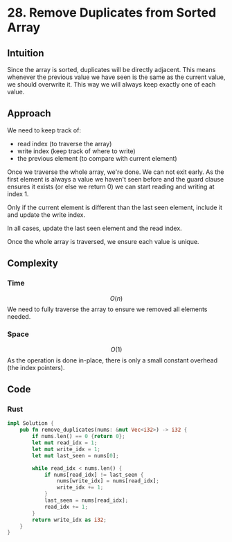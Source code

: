 # 28. Remove Duplicates from Sorted Array

## Intuition

Since the array is sorted, duplicates will be directly adjacent. This means whenever the previous value we have seen is the same as the current value, we should overwrite it. This way we will always keep exactly one of each value.

## Approach

We need to keep track of:

- read index (to traverse the array)
- write index (keep track of where to write)
- the previous element (to compare with current element)

Once we traverse the whole array, we're done. We can not exit early.
As the first element is always a value we haven't seen before and the guard clause ensures it exists (or else we return 0) we can start reading and writing at index 1.

Only if the current element is different than the last seen element, include it and update the write index.

In all cases, update the last seen element and the read index.

Once the whole array is traversed, we ensure each value is unique.

## Complexity

### Time

$$O(n)$$
We need to fully traverse the array to ensure we removed all elements needed.

### Space

$$O(1)$$
As the operation is done in-place, there is only a small constant overhead (the index pointers).

## Code

### Rust

```rust
impl Solution {
    pub fn remove_duplicates(nums: &mut Vec<i32>) -> i32 {
        if nums.len() == 0 {return 0};
        let mut read_idx = 1;
        let mut write_idx = 1;
        let mut last_seen = nums[0];

        while read_idx < nums.len() {
            if nums[read_idx] != last_seen {
                nums[write_idx] = nums[read_idx];
                write_idx += 1;
            }
            last_seen = nums[read_idx];
            read_idx += 1;
        }
        return write_idx as i32;
    }
}
```
